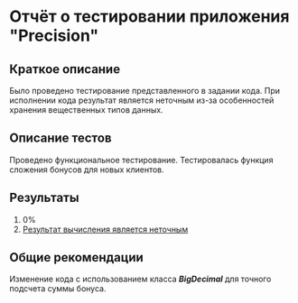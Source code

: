 # Отчёт о тестировании приложения "Precision"

## Краткое описание

Было проведено тестирование представленного в задании кода.
При исполнении кода результат является неточным из-за особенностей хранения вещественных типов данных.

## Описание тестов

Проведено функциональное тестирование. Тестировалась функция сложения бонусов для новых клиентов. 

## Результаты

1. 0%
2. [Результат вычисления является неточным](https://github.com/AlexandraPyaterikova/Javaqa-1.2_2/issues/1)

## Общие рекомендации

Изменение кода с использованием класса ***BigDecimal*** для точного подсчета суммы бонуса.
